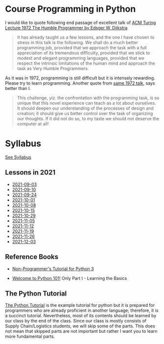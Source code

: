 # Course Programming in Python


I would like to quote following end passage of excellent talk of [ACM Turing Lecture 1972 The Humble Programmer by Edsger W. Dijkstra](https://www.cs.utexas.edu/~EWD/transcriptions/EWD03xx/EWD340.html) 


>It has already taught us a few lessons, and the one I have chosen to stress in this talk is the following. 
> We shall do a much better programming job, provided that we approach the task with a full appreciation of its tremendous difficulty, provided that we stick to modest and elegant programming languages, provided that we respect the intrinsic limitations of the human mind and approach the task as Very Humble Programmers.


As it was in 1972, programming is still difficult but it is intensely rewarding.
Please try to learn programming.
Another quote from [same 1972 talk](https://www.cs.utexas.edu/~EWD/transcriptions/EWD03xx/EWD340.html), says better than I.


> This challenge, yiz. the confrontation with the programming task, is so unique that this novel experience can teach as a lot about ourselves.
> It should deepen our understanding of the processes of design and creation; it should give us better control over the task of organizing our thoughts. 
> If it did not do so, to my taste we should not deserve the computer at all!

# Syllabus

[See Syllabus](Syllabus.md)







## Lessons in 2021

- [2021-09-03](2021/2021-09-03.md)
- [2021-09-10](2021/2021-09-10.md)
- [2021-09-24](2021/2021-09-24.md)
- [2021-10-01](2021/2021-10-01.md)
- [2021-10-08](2021/2021-10-08.md)
- [2021-10-15](2021/2021-10-15.md)
- [2021-10-29](2021/2021-10-29.md)
- [2021-11-05](2021/2021-11-05.md)
- [2021-11-12](2021/2021-11-12.md)
- [2021-11-19](2021/2021-11-19.md)
- [2021-11-26](2021/2021-11-26.md)
- [2021-12-03](2021/2021-12-03.md)




## Reference Books

- [Non-Programmer's Tutorial for Python 3](https://en.wikibooks.org/wiki/Non-Programmer%27s_Tutorial_for_Python_3)

- [Welcome to Python 101!](https://python101.pythonlibrary.org/)
	Only Part I - Learning the Basics


## The Python Tutorial

[The Python Tutorial](https://docs.python.org/3/tutorial/index.html) is the example tutorial for python but it is prepared for programmers who are already proficient in another language; therefore, it is a succinct tutorial.
Nevertheless, most of its contents should be learned by our class by the end of the class.
Since our class is mostly consists of Supply Chain/Logistics students, we will skip some of the parts.
This does not mean that skipped parts are not important but rather I want you to learn more fundamental parts.




